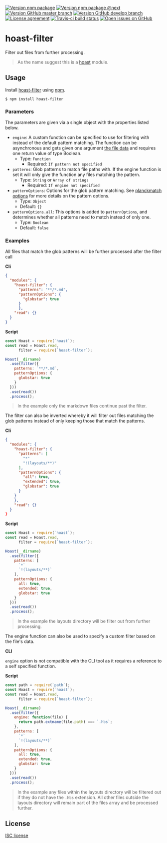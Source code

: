 [![Version npm package](https://img.shields.io/npm/v/hoast-filter.svg?label=npm&style=flat-square)](https://npmjs.com/package/hoast-filter)
[![Version npm package @next](https://img.shields.io/npm/v/hoast-filter/next.svg?label=npm/next&style=flat-square)](https://npmjs.com/package/hoast-filter/v/next)
[![Version GitHub master branch](https://img.shields.io/github/package-json/v/hoast/hoast-filter.svg?label=github&style=flat-square)](https://github.com/hoast/hoast-filter#readme)
[![Version GitHub develop branch](https://img.shields.io/github/package-json/v/hoast/hoast-filter/develop.svg?label=github/develop&style=flat-square)](https://github.com/hoast/hoast-filter/tree/develop#readme)
[![License agreement](https://img.shields.io/github/license/hoast/hoast-filter.svg?style=flat-square)](https://github.com/hoast/hoast-filter/blob/master/LICENSE)
[![Travis-ci build status](https://img.shields.io/travis-ci/hoast/hoast-filter.svg?label=travis&branch=master&style=flat-square)](https://travis-ci.org/hoast/hoast-filter)
[![Open issues on GitHub](https://img.shields.io/github/issues/hoast/hoast-filter.svg?style=flat-square)](https://github.com/hoast/hoast-filter/issues)

# hoast-filter

Filter out files from further processing.

> As the name suggest this is a [hoast](https://github.com/hoast/hoast#readme) module.

## Usage

Install [hoast-filter](https://npmjs.com/package/hoast-filter) using [npm](https://npmjs.com).

```
$ npm install hoast-filter
```

### Parameters

The parameters are given via a single object with the properties listed below.

* `engine`: A custom function can be specified to use for filtering with instead of the default pattern matching. The function can be asynchronous and gets given one argument [the file data](https://github.com/hoast/hoast#modules) and requires one return value of type Boolean.
  * Type: `Function`
	* Required: `If pattern not specified`
* `patterns`: Glob patterns to match file paths with. If the engine function is set it will only give the function any files matching the pattern.
  * Type: `String` or `Array of strings`
	* Required: `If engine not specified`
* `patternOptions`: Options for the glob pattern matching. See [planckmatch options](https://github.com/redkenrok/node-planckmatch#options) for more details on the pattern options.
  * Type: `Object`
  * Default: `{}`
* `patternOptions.all`: This options is added to `patternOptions`, and determines whether all patterns need to match instead of only one.
  * Type: `Boolean`
  * Default: `false`

### Examples

All files that match the glob patterns will be further processed after the filter call

**Cli**

```json
{
  "modules": {
    "hoast-filter": {
      "patterns": "**/*.md",
      "patternOptions": {
        "globstar": true
      }
	  },
    "read": {}
  }
}
```

**Script**

```javascript
const Hoast = require(`hoast`);
const read = Hoast.read,
      filter = require(`hoast-filter`);

Hoast(__dirname)
  .use(filter({
    patterns: `**/*.md`,
    patternOptions: {
      globstar: true
    }
  }))
  .use(read())
  .process();
```

> In the example only the markdown files continue past the filter.

The filter can also be inverted whereby it will filter out files matching the glob patterns instead of only keeping those that match the patterns.

**Cli**

```json
{
  "modules": {
    "hoast-filter": {
      "patterns": [
        "*"
        "!(layouts/**)"
      ],
      "patternOptions": {
        "all": true,
        "extended": true,
        "globstar": true
      }
    }
	},
    "read": {}
  }
}
```

**Script**

```javascript
const Hoast = require(`hoast`);
const read = Hoast.read,
      filter = require(`hoast-filter`);

Hoast(__dirname)
  .use(filter({
    patterns: [
      `*`
      `!(layouts/**)`
    ],
    patternOptions: {
      all: true,
      extended: true,
      globstar: true
    }
  }))
  .use(read())
  .process();
```

> In the example the layouts directory will be filter out from further processing.

The engine function can also be used to specify a custom filter based on the file's data.

**CLI**

`engine` option is not compatible with the CLI tool as it requires a reference to a self specified function.

**Script**

```javascript
const path = require(`path`);
const Hoast = require(`hoast`);
const read = Hoast.read,
      filter = require(`hoast-filter`);

Hoast(__dirname)
  .use(filter({
    engine: function(file) {
      return path.extname(file.path) === `.hbs`;
    },
    patterns: [
      `*`
      `!(layouts/**)`
    ],
    patternOptions: {
      all: true,
      extended: true,
      globstar: true
    }
  }))
  .use(read())
  .process();
```

> In the example any files within the layouts directory will be filtered out if they do not have the `.hbs` extension. All other files outside the layouts directory will remain part of the files array and be processed further.

## License

[ISC license](https://github.com/hoast/hoast-filter/blob/master/LICENSE)